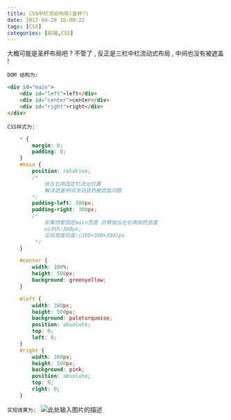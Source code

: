 ```yaml
---
title: CSS中栏流动布局(圣杯?)
date: 2017-04-29 10:00:22
tags: [CSS]
categories: [前端,CSS]
---
```

大概可能是圣杯布局吧 ? 不管了 , 反正是三栏中栏流动式布局 , 中间也没有被遮盖 !
<!--more-->
` DOM 结构为: `
```html
<div id="main">
    <div id="left">left</div>
    <div id="center">center</div>
    <div id="right">right</div>
</div>
```
` CSS样式为: `
```css
    * {
        margin: 0;
        padding: 0;
    }
    #main {
        position: relative;
        /*
            给左右两固定栏流出位置 
            解决遮盖中间流动层的被遮盖问题
        */
        padding-left: 300px;
        padding-right: 300px;
        /*
            如果想要固定main宽度 则需抛出左右两侧的宽度
            width:360px;
            实际宽度则是:(360+300+300)px
         */
    }

    #center {
        width: 100%;
        height: 500px;
        background: greenyellow;
    }

    #left {
        width: 300px;
        height: 500px;
        background: paleturquoise;
        position: absolute;
        top: 0;
        left: 0;
    }
    #right {
        width: 300px;
        height: 500px;
        background: pink;
        position: absolute;
        top: 0;
        right: 0;
    }
```
`实现效果为: `
![此处输入图片的描述][1]


  [1]: http://chuantu.biz/t5/75/1493432534x2890174088.jpg